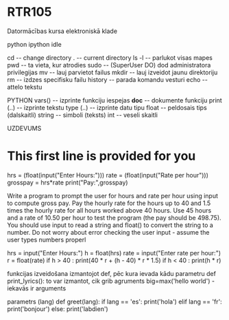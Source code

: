 # RTR105
Datormācības kursa elektroniskā klade

python
ipython
idle

cd -- change directory
. -- current directory
ls -l -- parlukot visas mapes
pwd -- ta vieta, kur atrodies
sudo -- (SuperUser DO) dod administratora privilegijas
mv -- lauj parvietot failus
mkdir -- lauj izveidot jaunu direktoriju
rm -- izdzes specifisku failu
history -- parada komandu vesturi
echo -- attelo tekstu


PYTHON
vars() -- izprinte funkciju iespejas
__doc__ -- dokumente funkciju
print (..) -- izprinte tekstu
type (..) -- izprinte datu tipu
float -- peldosais tips (dalskaitli)
string -- simboli (teksts)
int -- veseli skaitli


UZDEVUMS
# This first line is provided for you

hrs = (float(input("Enter Hours:")))
rate = (float(input("Rate per hour")))
grosspay = hrs*rate
print("Pay:",grosspay)


Write a program to prompt the user for hours and rate per hour using input to compute gross pay. Pay the hourly rate for the hours up to 40 and 1.5 times the hourly rate for all hours worked above 40 hours. Use 45 hours and a rate of 10.50 per hour to test the program (the pay should be 498.75). You should use input to read a string and float() to convert the string to a number. Do not worry about error checking the user input - assume the user types numbers properl

hrs = input("Enter Hours:")
h = float(hrs)
rate = input("Enter rate per hour:")
r = float(rate)
if h > 40 :
    print(40 * r + (h - 40) * r * 1.5)
if h < 40 :
    print(h * r)



funkcijas izveidošana izmantojot def, pēc kura ievada kādu parametru
def print_lyrics():
to var izmantot, cik grib
agruments big=max('hello world') - iekavās ir arguments

parametrs (lang)
def greet(lang):
if lang == 'es':
 print('hola')
elif lang == 'fr':
 print('bonjour')
else:
 print('labdien')

